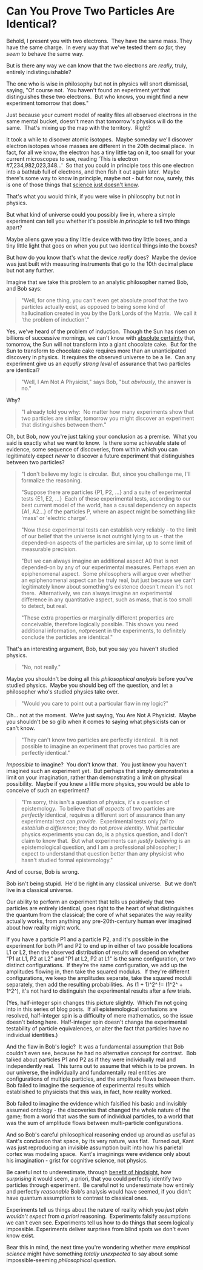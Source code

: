 
# Can You Prove Two Particles Are Identical?

Behold, I present you with two electrons.  They have the same mass.
They have the same charge.  In every way that we've tested them
*so far,* they *seem* to behave the same way.

But is there any way we can know that the two electrons are
*really,* truly, entirely indistinguishable?

The one who is wise in philosophy but not in physics will snort
dismissal, saying, "Of course not.  You haven't found an experiment
*yet* that distinguishes these two electrons.  But who knows, you
might find a new experiment tomorrow that does."

Just because your current model of reality files all observed
electrons in the same mental bucket, doesn't mean that tomorrow's
physics will do the same.  That's mixing up the map with the
territory.  Right?

It took a while to discover atomic isotopes.  Maybe someday we'll
discover electron isotopes whose masses are different in the 20th
decimal place.  In fact, for all we know, the electron has a tiny
little tag on it, too small for your current microscopes to see,
reading 'This is electron \#7,234,982,023,348...'  So that you
could in principle toss this one electron into a bathtub full of
electrons, and then fish it out again later.  Maybe there's some
way to know in principle, maybe not - but for now, surely, this is
one of those things that
[science just doesn't know](/lw/kj/no_one_knows_what_science_doesnt_know/).

That's what you would think, if you were wise in philosophy but not
in physics.

But what kind of universe could you possibly live in, where a
simple experiment can tell you whether it's possible *in principle*
to tell two things apart?

Maybe aliens gave you a tiny little device with two tiny little
boxes, and a tiny little light that goes on when you put two
identical things into the boxes?

But how do you know that's what the device *really* does?  Maybe
the device was just built with measuring instruments that go to the
10th decimal place but not any further.

Imagine that we take this problem to an analytic philosopher named
Bob, and Bob says:

> "Well, for one thing, you can't even get absolute proof that the
> two particles actually exist, as opposed to being some kind of
> hallucination created in you by the Dark Lords of the Matrix.  We
> call it 'the problem of induction'."

Yes, we've heard of the problem of induction.  Though the Sun has
risen on billions of successive mornings, we can't know with
[absolute certainty](/lw/mn/absolute_authority/) that, tomorrow,
the Sun will not transform into a giant chocolate cake.  But for
the Sun to transform to chocolate cake requires more than an
unanticipated discovery in physics.  It requires the observed
universe to be a lie.  Can any experiment give us an
*equally strong level* of assurance that two particles are
identical?

> "Well, I Am Not A Physicist," says Bob, "but *obviously,* the
> answer is no."

Why?

> "I already told you why:  No matter how many experiments show that
> two particles are similar, tomorrow you might discover an
> experiment that distinguishes between them."

Oh, but Bob, now you're just taking your conclusion as a premise. 
What you said is exactly what we want to know.  Is there some
achievable state of evidence, some sequence of discoveries, from
within which you can legitimately expect *never* to discover a
future experiment that distinguishes between two particles?

> "I don't believe my logic is circular.  But, since you challenge
> me, I'll formalize the reasoning.
> 
> "Suppose there are particles {P1, P2, ...} and a suite of
> experimental tests {E1, E2, ...}  Each of these experimental tests,
> according to our best current model of the world, has a causal
> dependency on aspects {A1, A2...} of the particles P, where an
> aspect might be something like 'mass' or 'electric charge'.
> 
> "Now these experimental tests can establish very reliably - to the
> limit of our belief that the universe is not outright lying to us -
> that the depended-on aspects of the particles are similar, up to
> some limit of measurable precision.
> 
> "But we can always imagine an additional aspect A0 that is not
> depended-on by any of our experimental measures. Perhaps even an
> epiphenomenal aspect.  Some philosophers will argue over whether an
> epiphenomenal aspect can be truly real, but just because we can't
> legitimately know about something's existence doesn't mean it's not
> there.  Alternatively, we can always imagine an experimental
> difference in any quantitative aspect, such as mass, that is too
> small to detect, but real.
> 
> "These extra properties or marginally different properties are
> conceivable, therefore logically possible. This shows you need
> additional information, *not*present in the experiments, to
> definitely conclude the particles are identical."

That's an interesting argument, Bob, but you say you haven't
studied physics.

> "No, not really."

Maybe you shouldn't be doing all this *philosophical analysis*
before you've studied physics.  Maybe you should beg off the
question, and let a philosopher who's studied physics take over.

> "Would you care to point out a particular flaw in my logic?"

Oh... not at the moment.  We're just saying, You Are Not A
Physicist.  Maybe you shouldn't be so glib when it comes to saying
what physicists can or can't know.

> "They can't know two particles are perfectly identical.  It is not
> possible to imagine an experiment that proves two particles are
> perfectly identical."

*Impossible* to imagine?  You don't know that.  You just know you
haven't imagined such an experiment yet.  But perhaps that simply
demonstrates a limit on your imagination, rather than demonstrating
a limit on physical possibility.  Maybe if you knew a little more
physics, you would be able to conceive of such an experiment?

> "I'm sorry, this isn't a question of physics, it's a question of
> epistemology.  To believe that *all aspects* of two particles are
> *perfectly* identical, requires a different sort of assurance than
> any experimental test can *provide.*  Experimental tests only
> *fail to establish a difference*; they do not *prove identity*.
> What particular physics experiments you can do, is a physics
> question, and I don't claim to know that.  But what experiments can
> *justify believing* is an epistemological question, and I am a
> professional philosopher; I expect to understand that question
> better than any physicist who hasn't studied formal epistemology."

And of course, Bob is wrong.

Bob isn't being stupid.  He'd be right in any classical universe. 
But we don't live in a classical universe.

Our ability to perform an experiment that tells us positively that
two particles are entirely identical, goes right to the heart of
what distinguishes the quantum from the classical; the core of what
separates the way reality actually works, from anything any
pre-20th-century human ever imagined about how reality might work.

If you have a particle P1 and a particle P2, and it's possible in
the experiment for both P1 and P2 to end up in either of two
possible locations L1 or L2, then the observed distribution of
results will depend on whether "P1 at L1, P2 at L2" and "P1 at L2,
P2 at L1" is the same configuration, or two distinct
configurations.  If they're the same configuration, we add up the
amplitudes flowing in, then take the squared modulus.  If they're
different configurations, we keep the amplitudes separate, take the
squared moduli separately, then add the resulting probabilities. 
As (1 + 1)^2^ != (1^2^ + 1^2^), it's not hard to distinguish the
experimental results after a few trials.

(Yes, half-integer spin changes this picture slightly.  Which I'm
not going into in this series of blog posts.  If all
epistemological confusions are resolved, half-integer spin is a
difficulty of mere mathematics, so the issue doesn't belong here. 
Half-integer spin doesn't change the experimental testability of
particle equivalences, or alter the fact that particles have no
individual identities.)

And the flaw in Bob's logic?  It was a fundamental assumption that
Bob couldn't even see, because he had no alternative concept for
contrast.  Bob talked about particles P1 and P2 as if they were
individually real and independently real.  This turns out to assume
that which is to be proven.  In our universe, the individually and
fundamentally real entities are configurations of multiple
particles, and the amplitude flows between them.  Bob failed to
imagine the sequence of experimental results which established to
physicists that this was, in fact, how reality worked.

Bob failed to imagine the evidence which falsified his basic and
invisibly assumed ontology - the discoveries that changed the whole
nature of the game; from a world that was the sum of individual
particles, to a world that was the sum of amplitude flows between
multi-particle configurations.

And so Bob's careful philosophical reasoning ended up around as
useful as Kant's conclusion that space, by its very nature, was
flat.  Turned out, Kant was just reproducing an invisible
assumption built into how his parietal cortex was modeling space. 
Kant's imaginings were evidence only about his imagination - grist
for cognitive science, not physics.

Be careful not to underestimate, through
[benefit of hindsight](/lw/im/hindsight_devalues_science/), how
*surprising* it would seem, a priori, that you could perfectly
identify two particles through experiment.  Be careful not to
underestimate how entirely and perfectly *reasonable* Bob's
analysis would have seemed, if you didn't have quantum assumptions
to contrast to classical ones.

Experiments tell us things about the nature of reality which you
*just plain wouldn't expect* from *a priori* reasoning. 
Experiments falsify assumptions we can't even see. Experiments tell
us how to do things that seem logically impossible. Experiments
deliver surprises from blind spots we don't even know exist.

Bear this in mind, the next time you're wondering whether
*mere empirical science* might have something *totally unexpected*
to say about some impossible-seeming *philosophical* question.
